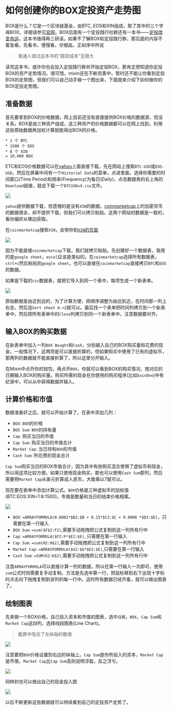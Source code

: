 # 如何创建你的BOX定投资产走势图


BOX是什么？它是一个区块链基金，由BTC, EOS和XIN组成，取了其中的三个字母BOX，详细请参见[官网](https://b.watch/)。BOX后面有一个定投践行社群还有一本书——[定投改变命运](https://github.com/xiaolai/regular-investing-in-box)，这本书值得再三研读。如果不了解BOX和定投践行群，那后面的内容不着急看，先看书，慢慢看，仔细品，正如序中所说
> 普通人错过这本书的“踏空成本”无限大

读完这本书，或许你也会加入定投践行群并开始定投BOX，那肯定想知道你定投BOX的资产走势情况。很可惜，mixin还在不断完善中，暂时还不能让你看到定投BOX的走势图，但我们可以自己动手做一个图出来，下面就来介绍下如何做你的BOX定投走势图。

## 准备数据

首先要拿到BOX的价格数据，网上目前还没有直接提供BOX价格的数据源，但没关系，BOX是由三种资产组成，这三种资产的价格数据都可以在网上找到，利用这些原始数据再加权计算就能得出BOX的价格。

```
* 1 个 BTC
* 1500 个 EOS
* 8 个 XIN
= 10,000 BOX
```

ETC和EOS价格数据可以在[yahoo](https://finance.yahoo.com/)上面直接下载，先在网站上搜索`BTC-USD`或`EOS-USD`，然后在屏幕中间有一个`Historial Data`的菜单，点进里面，选择你需要的时间窗口(Time Period)和频率(Frequency)为每日(Daily)，点击数据表的右上角的`Download`链接，就会下载一个`BTCUSD=X.csv`文件。

![](images/btc-price.png)

`yahoo`提供数据下载，但遗憾的是没有`XIN`的数据。[coinmarketcap](https://coinmarketcap.com)上的加密货币的数据很全，却不提供下载，但我们可以拷贝粘贴，这两个网站的数据是一致的，看你偏好从哪边获取。

在`coinmarketcap`搜索`XIN`，会带你到[`XIN`的页面](https://coinmarketcap.com/currencies/mixin/)

![](images/xin-price.png)

因为不能直接`coinmarketcap`下载，我们就拷贝粘贴。先创建好一个数据表，我用的是`google sheet`，`excel`应该是类似的。在`coinmarketcap`选择所有数据表，`ctrl+c`然后粘贴到`google sheet`，也可以直接在`coinmarketcap`直接拷贝`BTC`和`EOS`的数据。

如果是下载的`csv`数据表，就把它导入到同一个表中，每项生成一个新表单。

![](images/import.png)

原始数据是由近到远的，为了计算方便，把顺序调整为由远到近，在时间那一列上右击，然后选`Sort sheet A->Z`就可以。最后找一个表单把时间列拷贝到一个新表单中，然后把所有表单中的`Close`列拷贝到同一个新表单中，注意数据要对齐。

## 输入BOX的购买数据

在新表单中加入一列`BOX Bought`和`Cash`，分别输入自己的BOX购买量和花费的现金。一般情况下，这两项是可以直接折算的，但如果购买中使用了已有的虚拟币，那两列的数据就不能直接折算了，所以这里分开输入。

在Mixin中点开你的钱包，再点开`BOX`，你就可以看到BOX的购买情况，按对应的日期输入BOX的购买量。购买所需的现金在你使用的购买程序(比如`ExinOne`)中有纪录中，可以从中获得数据并输入。

## 计算价格和市值

数据准备好之后，就可以开始计算了。在表中添加几列：

* `BOX`: `BOX`的价格
* `BOX Sum`: `BOX`的持有量
* `Cap`: 购买当日的市值
* `Cap Sum`: 购买当日的市值总计
* `Market Cap`: 当日持有`BOX`的市值
* `Cash Sum`: 所花费的现金总计

`Cap Sum`购买当日的BOX市值合计，因为其中有些购买混合使用了虚拟币和现金，所以用这项比较方便。如果只使用现金购买，那也可以使用`Cash Sum`那列，然后需要把`Market Cap`从美元折算成人民币，大致乘以7就可以。

现在要在表单中添加计算公式。`BOX`价格是三种虚拟币的加权值(BTC:EOS:XIN=1:8:1500)，市值是数量和当日的结束价格相乘。

![](images/box-price.png)

* `BOX`: `=ARRAYFORMULA(0.0001*$B2:$B + 0.15*$C2:$C + 0.0008 *$D2:$D)`，只需要在第一行输入
* `BOX Sum`: `=sum($F$2:F2)`,需要手动拖拽把公式复制到这一列所有行中
* `Cap`: `=ARRAYFORMULA($F2:F*$E2:$E)`, 只需要在第一行输入
* `Cap Sum`: `=sum(H2:H$2)`,需要手动拖拽把公式复制到这一列所有行中
* `Market Cap`: `=ARRAYFORMULA($G2:$G*$E2:$E)`,只需要在第一行输入
* `Cash Sum`: `=SUM(K2:K$2)`,需要手动拖拽把公式复制到这一列所有行中

注意`ARRAYFORMULA`可以直接计算一列的数据，所以在第一行输入一次即可，使用`sum`公式时则需要复手动复制。方法是先选中第一行，把鼠标移到右下出现十字标时点击向下拖拽复制到该列的每一行中。这时所有数据已经齐备，就可以做出图表了。


## 绘制图表

先来做一个BOX价格，自己投入资本和市值的图表，选中`日期`，`BOX`，`Cap Sum`和`Market Cap`这四列，选择线段图表(Line Chart)。

> 截屏中隐去了左纵轴的数值

![](images/box_cap_chart1.png)

注意要把`BOX`价格设置到右边的纵轴上。`Cap Sum`是你所投入的资本，`Market Cap`是市值，`Market Cap`比`Cap Sum`高则说明浮盈，反之浮亏。

![](images/box_cap_chart.png)

同样的也可以做出自己的现金投入图

![](images/invested_cash.png)

以后不断更新这些数据就可以持续看到自己的定投资产走势了。




